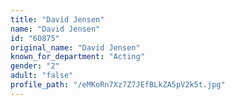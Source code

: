 ```yaml
---
title: "David Jensen"
name: "David Jensen"
id: "60875"
original_name: "David Jensen"
known_for_department: "Acting"
gender: "2"
adult: "false"
profile_path: "/eMKoRn7Xz7Z7JEfBLkZA5pV2k5t.jpg"
---
```

